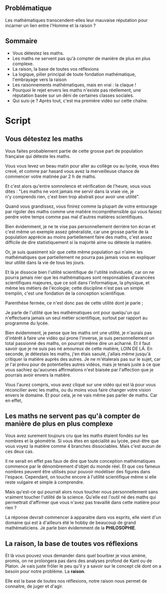 ## Problématique

Les mathématiques transcendent-elles leur mauvaise réputation pour incarner un lien entre l'Homme et la raison ?
## Sommaire

- Vous détestez les maths.
- Les maths ne servent pas qu'à compter de manière de plus en plus complexe.
- La raison, la base de toutes vos réflexions
- La logique, pilier principal de toute fondation mathématique, l'embrayage vers la raison
- Les raisonnements mathématiques, mais en vrai : la claque !
- Pourquoi le rejet envers les maths n'existe pas réellement, une réputation basée sur un déni de certaines classes sociales.
- Qui suis-je ? Après tout, c'est ma première vidéo sur cette chaîne.
# Script

## Vous détestez les maths

Vous faites probablement partie de cette grosse part de population française qui déteste les maths.

Vous vous levez un beau matin pour aller au collège ou au lycée, vous êtes crevé, et comme par hasard vous avez la merveilleuse chance de commencer votre matinée par 2 h de maths.

Et c'est alors qu'entre somnolence et vérification de l'heure, vous vous dites : "Les maths ne vont jamais me servir dans la vraie vie, je n'y comprends rien, c'est bien trop abstrait pour avoir une utilité".

Quand vous grandissez, vous finirez comme la plupart de votre entourage par rigoler des maths comme une matière incompréhensible qui vous faisiez perdre votre temps comme pas mal d'autres matières scientifiques.

Bien évidemment, je ne te vise pas personnellement derrière ton écran et c'est même un exemple assez généraliste, car une grosse partie de la population apprécie au moins partiellement faire des maths, c'est assez difficile de dire statistiquement si la majorité aime ou déteste la matière.

Or, je suis quasiment sûr que cette même population qui n'aime les mathématiques que partiellement ne pourra pas jamais vous en expliquer leur utilité dans la vie de tous les jours.

Et là je dissocie bien l'utilité scientifique de l'utilité individuelle, car on ne pourra jamais nier que les mathématiques sont responsables d'avancées scientifiques majeures, que ce soit dans l'informatique, la physique, et même les métiers de l'écologie; cette discipline n'est pas un simple tremplin, c'est une fondation de la conception scientifique.

Parenthèse fermée, ce n'est donc pas de cette utilité dont je parle ;

Je parle de l'utilité que les mathématiques ont pour quelqu'un qui n'effectuera jamais un seul métier scientifique, surtout par rapport au programme du lycée.

Bien évidemment, je pense que les maths ont une utilité, je n'aurais pas d'intérêt à faire une vidéo qui prone l'inverse, je suis personnellement un total passionné des maths, on pourrait même dire un acharné. Et il faut savoir que je ne suis pas né amoureux de cette matière, LOIN DE LÁ. En seconde, je détestais les maths, j'en étais saoulé, j'allais même jusqu'à critiquer la matière auprès des autres. Je ne m'étalerais pas sur le sujet, car je l'ai prévu pour de potentielles autres vidéos, mais je tenais juste à ce que vous sachiez qu'aucunes affirmations n'est biaisée par l'affection que je pourrais avoir envers la matière.

Vous l'aurez compris, vous avez cliqué sur une vidéo qui est là pour vous réconcilier avec les maths, ou du moins vous faire changer votre vision envers le domaine. Et pour cela, je ne vais même pas parler de maths. Car en effet,
## Les maths ne servent pas qu'à compter de manière de plus en plus complexe

Vous avez surement toujours cru que les maths étaient fondés sur les nombres et la géométrie. Si vous êtes en spécialité au lycée, peut-être que vous voyez la matière comme 4 branches dissociables. Mais c'est aucun de ces deux cas.

Il ne serait en effet pas faux de dire que toute conception mathématiques commence par le dénombrement d'objet du monde réel. Et que ces fameux nombres peuvent être utilisés pour pouvoir modéliser des figures dans l'espace. Cependant, on touche encore à l'utilité scientifique même si elle reste vulgaire et simple à comprendre.

Mais qu'est-ce qui pourrait alors nous toucher nous personnellement sans vraiment toucher l'utilité de la science. Qu'elle est l'outil né des maths qui permettrait d'affirmer que vous n'avez pas travaillé dans cette matière pour rien ?

La réponse devrait commencer à apparaitre dans vos esprits, elle vient d'un domaine qui est à d'ailleurs été le hobby de beaucoup de grand mathématiciens. Je parle bien évidemment de la **PHILOSOPHIE**.

## La raison, la base de toutes vos réflexions

Et là vous pouvez vous demander dans quel bourbier je vous amène, promis, on ne prolongera pas dans des analyses profond de Kant ou de Platon. Je vais juste frôler le peu qu'il y a savoir sur le concept clé dont on a besoin pour notre problème. La **raison**.

Elle est la base de toutes nos réflexions, notre raison nous permet de connaitre, de juger et d'agir.